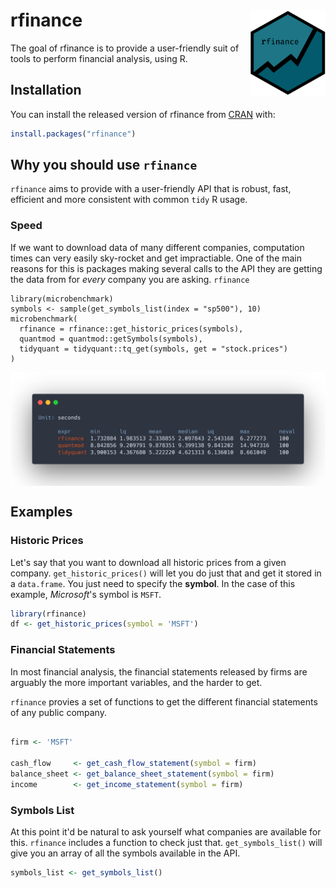 
# rfinance <img src="man/figures/logo.png" align="right" width="120" />

<!-- badges: start -->
<!-- badges: end -->

The goal of rfinance is to provide a user-friendly suit of tools to perform financial analysis, using R.

## Installation

You can install the released version of rfinance from [CRAN](https://CRAN.R-project.org) with:

``` r
install.packages("rfinance")
```


## Why you should use `rfinance`

`rfinance` aims to provide with a user-friendly API that is robust, fast, efficient and more consistent with common `tidy` R usage.

### Speed

If we want to download data of many different companies, computation times can very easily sky-rocket and get impractiable. One of the main reasons for this is packages making several calls to the API they are getting the data from for _every_ company you are asking. `rfinance` 

```
library(microbenchmark)
symbols <- sample(get_symbols_list(index = "sp500"), 10)
microbenchmark(
  rfinance = rfinance::get_historic_prices(symbols),
  quantmod = quantmod::getSymbols(symbols),
  tidyquant = tidyquant::tq_get(symbols, get = "stock.prices")
)
```
<img src="man/figures/packages_microbenchmark.png" align="center" width="900" />



## Examples

### Historic Prices

Let's say that you want to download all historic prices from a given company. `get_historic_prices()` will let you do just that and get it stored in a `data.frame`. You just need to specify the **symbol**. In the case of this example, *Microsoft*'s symbol is `MSFT`.

``` r
library(rfinance)
df <- get_historic_prices(symbol = 'MSFT')
```

### Financial Statements

In most financial analysis, the financial statements released by firms are arguably the more important variables, and the harder to get.

`rfinance` provies a set of functions to get the different financial statements of any public company.

```r

firm <- 'MSFT'

cash_flow     <- get_cash_flow_statement(symbol = firm)
balance_sheet <- get_balance_sheet_statement(symbol = firm)
income        <- get_income_statement(symbol = firm)

```

### Symbols List

At this point it'd be natural to ask yourself what companies are available for this. `rfinance` includes a function to check just that. `get_symbols_list()` will give you an array of all the symbols available in the API.

```r
symbols_list <- get_symbols_list()
```

